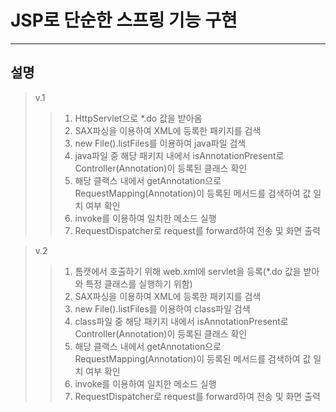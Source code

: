 # JSP로 단순한 스프링 기능 구현

---

## 설명
> v.1
> > 1. HttpServlet으로 *.do 값을 받아옴
> > 2. SAX파싱을 이용하여 XML에 등록한 패키지를 검색
> > 3. new File().listFiles를 이용하여 java파일 검색
> > 4. java파일 중 해당 패키지 내에서 isAnnotationPresent로 Controller(Annotation)이 등록된 클래스 확인
> > 5. 해당 클랙스 내에서 getAnnotation으로 RequestMapping(Annotation)이 등록된 메서드를 검색하여 값 일치 여부 확인
> > 6. invoke를 이용하여 일치한 메소드 실행
> > 7. RequestDispatcher로 request를 forward하여 전송 및 화면 출력

> v.2
> > 1. 톰캣에서 호출하기 위해 web.xml에 servlet을 등록(*.do 값을 받아와 특정 클래스를 실행하기 위함)
> > 2. SAX파싱을 이용하여 XML에 등록한 패키지를 검색
> > 3. new File().listFiles를 이용하여 class파일 검색
> > 4. class파일 중 해당 패키지 내에서 isAnnotationPresent로 Controller(Annotation)이 등록된 클래스 확인
> > 5. 해당 클랙스 내에서 getAnnotation으로 RequestMapping(Annotation)이 등록된 메서드를 검색하여 값 일치 여부 확인
> > 6. invoke를 이용하여 일치한 메소드 실행
> > 7. RequestDispatcher로 request를 forward하여 전송 및 화면 출력